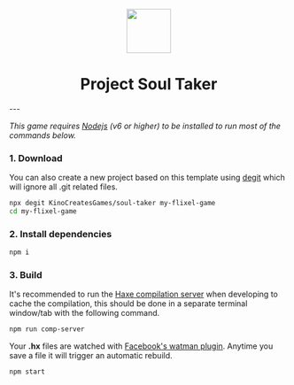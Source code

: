 <p align="center"><img src="https://user-images.githubusercontent.com/1377253/93661464-edf77780-fa4f-11ea-9622-86cf7e34d460.png" height="80" /></p>

<h1 align="center">Project Soul Taker</h1>
---

*This game requires [Nodejs](https://nodejs.org/en/) (v6 or higher) to be installed to run most of the commands below.*

### 1. Download

You can also create a new project based on this template using [degit](https://github.com/Rich-Harris/degit) which will ignore all .git related files.
```sh
npx degit KinoCreatesGames/soul-taker my-flixel-game
cd my-flixel-game
```

### 2. Install dependencies

```sh
npm i 
```

### 3. Build
It's recommended to run the [Haxe compilation server](https://youtu.be/3crCJlVXy-8) when developing to cache the compilation, this should be done in a separate terminal window/tab with the following command.
```sh
npm run comp-server
```

Your **.hx** files are watched with [Facebook's watman plugin](https://facebook.github.io/watchman/). Anytime you save a file it will trigger an automatic rebuild. 
```sh
npm start 
```

